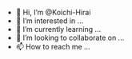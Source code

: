 - 👋 Hi, I’m @Koichi-Hirai
- 👀 I’m interested in ...
- 🌱 I’m currently learning ...
- 💞️ I’m looking to collaborate on ...
- 📫 How to reach me ...

<!---
Koichi-Hirai/Koichi-Hirai is a ✨ special ✨ repository because its `README.md` (this file) appears on your GitHub profile.
You can click the Preview link to take a look at your changes.
--->
